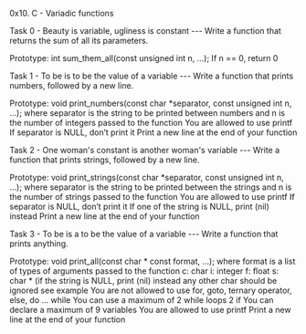 0x10. C - Variadic functions



Task 0 - Beauty is variable, ugliness is constant --- Write a function that returns the sum of all its parameters.



Prototype: int sum_them_all(const unsigned int n, ...); If n == 0, return 0



Task 1 - To be is to be the value of a variable --- Write a function that prints numbers, followed by a new line.



Prototype: void print_numbers(const char *separator, const unsigned int n, ...); where separator is the string to be printed between numbers and n is the number of integers passed to the function You are allowed to use printf If separator is NULL, don’t print it Print a new line at the end of your function



Task 2 - One woman's constant is another woman's variable --- Write a function that prints strings, followed by a new line.



Prototype: void print_strings(const char *separator, const unsigned int n, ...); where separator is the string to be printed between the strings and n is the number of strings passed to the function You are allowed to use printf If separator is NULL, don’t print it If one of the string is NULL, print (nil) instead Print a new line at the end of your function



Task 3 - To be is a to be the value of a variable --- Write a function that prints anything.



Prototype: void print_all(const char * const format, ...); where format is a list of types of arguments passed to the function c: char i: integer f: float s: char * (if the string is NULL, print (nil) instead any other char should be ignored see example You are not allowed to use for, goto, ternary operator, else, do ... while You can use a maximum of 2 while loops 2 if You can declare a maximum of 9 variables You are allowed to use printf Print a new line at the end of your function
